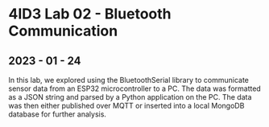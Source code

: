<h1> 4ID3 Lab 02 - Bluetooth Communication</h1>
<h2>2023 - 01 - 24</h2>
In this lab, we explored using the BluetoothSerial library to 
communicate sensor data from an ESP32 microcontroller to a PC. 
The data was formatted as a JSON string and parsed by a Python 
application on the PC. The data was then either published over 
MQTT or inserted into a local MongoDB database for further analysis.